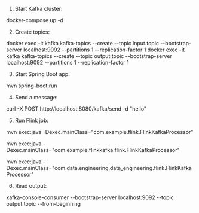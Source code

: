 1. Start Kafka cluster:

docker-compose up -d

2. Create topics:

docker exec -it kafka kafka-topics --create --topic input.topic --bootstrap-server localhost:9092 --partitions 1 --replication-factor 1
docker exec -it kafka kafka-topics --create --topic output.topic --bootstrap-server localhost:9092 --partitions 1 --replication-factor 1

3. Start Spring Boot app:

mvn spring-boot:run

4. Send a message:

curl -X POST http://localhost:8080/kafka/send -d "hello"

5. Run Flink job:

mvn exec:java -Dexec.mainClass="com.example.flink.FlinkKafkaProcessor"

mvn exec:java -Dexec.mainClass="com.example.flinkkafka.flink.FlinkKafkaProcessor"

mvn exec:java -Dexec.mainClass="com.data.engineering.data_engineering.flink.FlinkKafkaProcessor"



6. Read output:

kafka-console-consumer --bootstrap-server localhost:9092 --topic output.topic --from-beginning
